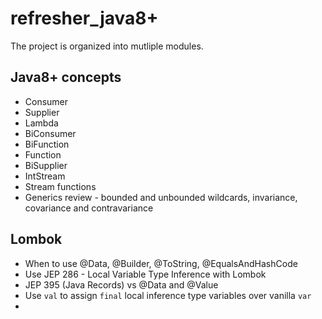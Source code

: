 # refresher_java8+

The project is organized into mutliple modules.

## Java8+ concepts

- Consumer
- Supplier
- Lambda
- BiConsumer
- BiFunction
- Function
- BiSupplier
- IntStream
- Stream functions
- Generics review - bounded and unbounded wildcards, invariance, covariance and contravariance

## Lombok

 - When to use @Data, @Builder, @ToString, @EqualsAndHashCode
 - Use JEP 286 - Local Variable Type Inference with Lombok
 - JEP 395 (Java Records) vs @Data and @Value
 - Use `val` to assign `final` local inference type variables over vanilla `var`
 - 